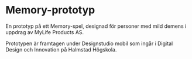 # Memory-prototyp

En prototyp på ett Memory-spel, designad för personer med mild demens i uppdrag av MyLife Products AS.

Prototypen är framtagen under Designstudio mobil som ingår i 
Digital Design och Innovation på Halmstad Högskola.
